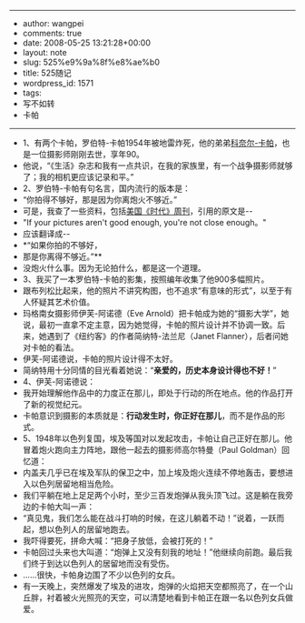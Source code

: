 - --
- author: wangpei
- comments: true
- date: 2008-05-25 13:21:28+00:00
- layout: note
- slug: 525%e9%9a%8f%e8%ae%b0
- title: 525随记
- wordpress_id: 1571
- tags:
- 写不如转
- 卡帕
- --
- 1、有两个卡帕，罗伯特-卡帕1954年被地雷炸死，他的弟弟[科奈尔-卡帕](http://www.leica.org.cn/read.php/737.htm)，也是一位摄影师刚刚去世，享年90。
- 他说，“《生活》杂志和我有一点共识，在我的家族里，有一个战争摄影师就够了；我的相机更应该记录和平。”
- 2、罗伯特-卡帕有句名言，国内流行的版本是：
- “你拍得不够好，那是因为你离炮火不够近。”
- 可是，我查了一些资料，包括[美国《时代》周刊](http://www.time.com/time/magazine/article/0,9171,267730,00.html)，引用的原文是--
- "If your pictures aren't good enough, you're not close enough。"
- 应该翻译成--
- *“如果你拍的不够好，
- 那是你离得不够近。”**
- 没炮火什么事。因为无论拍什么，都是这一个道理。
- 3、我买了一本罗伯特-卡帕的影集，按照编年收集了他900多幅照片。
- 跟布列松比起来，他的照片不讲究构图，也不追求“有意味的形式”，以至于有人怀疑其艺术价值。
- 玛格南女摄影师伊芙-阿诺德（Eve Arnold）把卡帕成为她的“摄影大学”，她说，最初一直拿不定主意，因为她觉得，卡帕的照片设计并不协调一致。后来，她遇到了《纽约客》的作者简纳特-法兰尼（Janet Flanner），后者问她对卡帕的看法。
- 伊芙-阿诺德说，卡帕的照片设计得不太好。
- 简纳特用十分同情的目光看着她说：“**亲爱的，历史本身设计得也不好！**”
- 4、伊芙-阿诺德说：
- 我开始理解他作品中的力度正在那儿，即处于行动的所在地点。他的作品打开了新的视觉纪元。
- 卡帕意识到摄影的本质就是：**行动发生时，你正好在那儿**，而不是作品的形式。
- 5、1948年以色列复国，埃及等国对以发起攻击，卡帕让自己正好在那儿。他冒着炮火跑向主力阵地，跟他一起去的摄影师高尔特曼（Paul Goldman）回忆道：
- 内盖夫几乎已在埃及军队的保卫之中，加上埃及炮火连续不停地轰击，要想进入以色列居留地相当危险。
- 我们平躺在地上足足两个小时，至少三百发炮弹从我头顶飞过。这是躺在我旁边的卡帕大叫一声：
- “真见鬼，我们怎么能在战斗打响的时候，在这儿躺着不动！”说着，一跃而起，想以色列人的居留地跑去。
- 我吓得要死，拼命大喊：“把身子放低，会被打死的！”
- 卡帕回过头来也大叫道：“炮弹上又没有刻我的地址！”他继续向前跑。最后我们终于到达以色列人的居留地而没有受伤。
- ……很快，卡帕身边围了不少以色列的女兵。
- 有一天晚上，突然爆发了埃及的进攻，炮弹的火焰把天空都照亮了，在一个山丘胖，衬着被火光照亮的天空，可以清楚地看到卡帕正在跟一名以色列女兵做爱。
